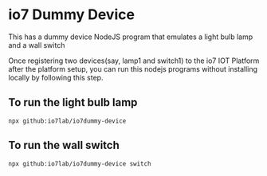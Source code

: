 # io7 Dummy Device

This has a dummy device NodeJS program that emulates a light bulb lamp and a wall switch

Once registering two devices(say, lamp1 and switch1) to the io7 IOT Platform after the platform setup, you can run this nodejs programs without installing locally by following this step.


## To run the light bulb lamp
`npx github:io7lab/io7dummy-device`

## To run the wall switch
`npx github:io7lab/io7dummy-device switch`
